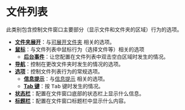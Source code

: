 # 文件列表

此类别包含控制文件窗口主要部分（显示文件和文件夹的区域）行为的选项。

- **[文件夹展开](/Manual/preferences/preferences_categories/file_displays/folder_expansion.zh.md)**：与[可展开文件夹](/Manual/basic_concepts/expandable_folders.zh.md) 相关的选项。
- **[鼠标](/Manual/preferences/preferences_categories/file_displays/mouse/README.zh.md)**：与文件列表中鼠标行为（选择文件等）相关的选项
  - **[后台事件](/Manual/preferences/preferences_categories/file_displays/mouse/background_events.zh.md)**：让您配置在文件列表中双击空白区域时发生的情况。
- **[导航](/Manual/preferences/preferences_categories/file_displays/navigation.zh.md)**：控制在更改文件夹时发生的情况的选项。
- **[选项](/Manual/preferences/preferences_categories/file_displays/options/README.zh.md)**：控制文件列表行为的常规选项。
  - **[信息提示](/Manual/preferences/preferences_categories/file_displays/options/info_tips.zh.md)**：与[信息提示](/Manual/file_types/filetype_editor/info_tip.zh.md) 相关的选项。
  - **[Tab 键](/Manual/preferences/preferences_categories/file_displays/options/tab_key.zh.md)**：按 <kbd>Tab</kbd> 键时发生的情况。
- **[状态栏](/Manual/preferences/preferences_categories/file_displays/status_bar.zh.md)**：配置在文件窗口底部的状态栏上显示什么信息。
- **[标题栏](/Manual/preferences/preferences_categories/file_displays/title_bar.zh.md)**：配置在文件窗口标题栏中显示什么内容。